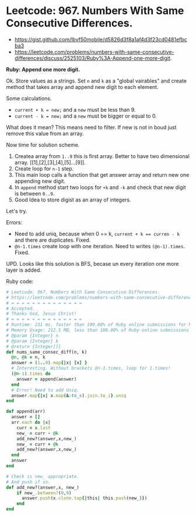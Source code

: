 # Leetcode: 967. Numbers With Same Consecutive Differences.

- https://gist.github.com/lbvf50mobile/d5826d3f8a1af4d3f23cd0481efbcba3
- https://leetcode.com/problems/numbers-with-same-consecutive-differences/discuss/2525103/Ruby%3A-Append-one-more-digit.

**Ruby: Append one more digit.**

Ok. Store values as a strings. Set `n` and `k` as a "global vairables" and create method that takes array and append new digit to each element.

Some calculations.  
- `current + k = new;` and a `new` must be less than 9.
- `current - k = new;` and a `new` must be bigger or equal to 0.


What does it mean? This means need to filter. If new is not in boud just remove this value from an array.

Now time for solution scheme.

1. Createa array from `1..9` this is first array. Better to have two dimensional array. [[1],[2],[3],[4],[5]...[9]].
2. Create loop for `n-1` step.
3. This main loop calls a function that get answer array and return new one appending new digit.
4. In `append` method start two loops for `+k` and `-k` and check that new digit is between `0..9`.
5. Good Idea to store digist as an array of integers.

Let's try.

Errors:

- Need to add uniq, because when 0 == k, `current + k == curren - k` and there are duplicates. Fixed.  
- `@n-1.times` create loop with one iteration. Need to writes `(@n-1).times`. Fixed.  

UPD. Looks like this solution is BFS, becase un every iteration one more layer is added.

Ruby code:
```Ruby
# Leetcode: 967. Numbers With Same Consecutive Differences.
# https://leetcode.com/problems/numbers-with-same-consecutive-differences/
# = = = = = = = = = = = = = =
# Accepted.
# Thanks God, Jesus Christ!
# = = = = = = = = = = = = = =
# Runtime: 231 ms, faster than 100.00% of Ruby online submissions for Numbers With Same Consecutive Differences.
# Memory Usage: 212.5 MB, less than 100.00% of Ruby online submissions for Numbers With Same Consecutive Differences.
# @param {Integer} n
# @param {Integer} k
# @return {Integer[]}
def nums_same_consec_diff(n, k)
  @n, @k = n, k
  answer = (1..9).map{|x| [x] }
  # Interesting. Without brackets @n-1.times, loop for 1.times!
  (@n-1).times do 
    answer = append(answer)
  end
  # Error! Need to add Uniq.
  answer.map{|x| x.map(&:to_s).join.to_i}.uniq
end

def append(arr)
  answer = []
  arr.each do |x|
    curr = x.last
    new_ = curr - @k
    add_new?(answer,x,new_)
    new_ = curr + @k
    add_new?(answer,x,new_)
  end
  answer
end

# Check is new_ appropriate.
# And push if so.
def add_new?(answer,x, new_)
    if new_.between?(0,9)
      answer.push(x.clone.tap{|this| this.push(new_)})
    end
end
```
